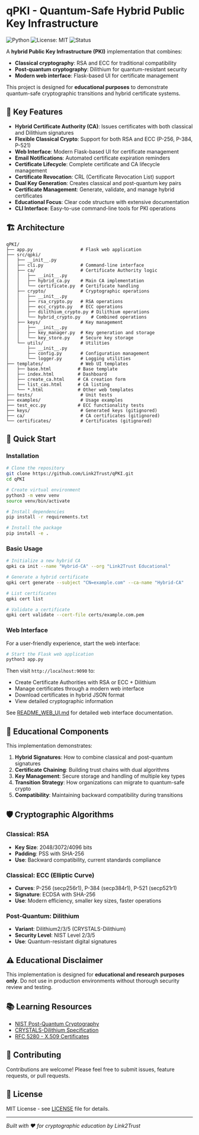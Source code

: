 # qPKI - Quantum-Safe Hybrid Public Key Infrastructure

![Python](https://img.shields.io/badge/Python-3.8+-blue)
![License: MIT](https://img.shields.io/badge/license-MIT-green)
![Status](https://img.shields.io/badge/status-educational-orange)

A **hybrid Public Key Infrastructure (PKI)** implementation that combines:
- **Classical cryptography**: RSA and ECC for traditional compatibility
- **Post-quantum cryptography**: Dilithium for quantum-resistant security
- **Modern web interface**: Flask-based UI for certificate management

This project is designed for **educational purposes** to demonstrate quantum-safe cryptographic transitions and hybrid certificate systems.

## 🔑 Key Features

- **Hybrid Certificate Authority (CA)**: Issues certificates with both classical and Dilithium signatures
- **Flexible Classical Crypto**: Support for both RSA and ECC (P-256, P-384, P-521)
- **Web Interface**: Modern Flask-based UI for certificate management
- **Email Notifications**: Automated certificate expiration reminders
- **Certificate Lifecycle**: Complete certificate and CA lifecycle management
- **Certificate Revocation**: CRL (Certificate Revocation List) support
- **Dual Key Generation**: Creates classical and post-quantum key pairs
- **Certificate Management**: Generate, validate, and manage hybrid certificates
- **Educational Focus**: Clear code structure with extensive documentation
- **CLI Interface**: Easy-to-use command-line tools for PKI operations

## 🏗️ Architecture

```
qPKI/
├── app.py                  # Flask web application
├── src/qpki/
│   ├── __init__.py
│   ├── cli.py              # Command-line interface
│   ├── ca/                 # Certificate Authority logic
│   │   ├── __init__.py
│   │   ├── hybrid_ca.py    # Main CA implementation
│   │   └── certificate.py  # Certificate handling
│   ├── crypto/             # Cryptographic operations
│   │   ├── __init__.py
│   │   ├── rsa_crypto.py   # RSA operations
│   │   ├── ecc_crypto.py   # ECC operations
│   │   ├── dilithium_crypto.py # Dilithium operations
│   │   └── hybrid_crypto.py    # Combined operations
│   ├── keys/               # Key management
│   │   ├── __init__.py
│   │   ├── key_manager.py  # Key generation and storage
│   │   └── key_store.py    # Secure key storage
│   └── utils/              # Utilities
│       ├── __init__.py
│       ├── config.py       # Configuration management
│       └── logger.py       # Logging utilities
├── templates/              # Web UI templates
│   ├── base.html          # Base template
│   ├── index.html         # Dashboard
│   ├── create_ca.html     # CA creation form
│   ├── list_cas.html      # CA listing
│   └── *.html             # Other web templates
├── tests/                  # Unit tests
├── examples/               # Usage examples
├── test_ecc.py            # ECC functionality tests
├── keys/                   # Generated keys (gitignored)
├── ca/                     # CA certificates (gitignored)
└── certificates/           # Certificates (gitignored)
```

## 🚀 Quick Start

### Installation

```bash
# Clone the repository
git clone https://github.com/Link2Trust/qPKI.git
cd qPKI

# Create virtual environment
python3 -m venv venv
source venv/bin/activate

# Install dependencies
pip install -r requirements.txt

# Install the package
pip install -e .
```

### Basic Usage

```bash
# Initialize a new hybrid CA
qpki ca init --name "Hybrid-CA" --org "Link2Trust Educational"

# Generate a hybrid certificate
qpki cert generate --subject "CN=example.com" --ca-name "Hybrid-CA"

# List certificates
qpki cert list

# Validate a certificate
qpki cert validate --cert-file certs/example.com.pem
```

### Web Interface

For a user-friendly experience, start the web interface:

```bash
# Start the Flask web application
python3 app.py
```

Then visit `http://localhost:9090` to:
- Create Certificate Authorities with RSA or ECC + Dilithium
- Manage certificates through a modern web interface
- Download certificates in hybrid JSON format
- View detailed cryptographic information

See [README_WEB_UI.md](README_WEB_UI.md) for detailed web interface documentation.

## 🔬 Educational Components

This implementation demonstrates:

1. **Hybrid Signatures**: How to combine classical and post-quantum signatures
2. **Certificate Chaining**: Building trust chains with dual algorithms
3. **Key Management**: Secure storage and handling of multiple key types
4. **Transition Strategy**: How organizations can migrate to quantum-safe crypto
5. **Compatibility**: Maintaining backward compatibility during transitions

## 🛡️ Cryptographic Algorithms

### Classical: RSA
- **Key Size**: 2048/3072/4096 bits
- **Padding**: PSS with SHA-256
- **Use**: Backward compatibility, current standards compliance

### Classical: ECC (Elliptic Curve)
- **Curves**: P-256 (secp256r1), P-384 (secp384r1), P-521 (secp521r1)
- **Signature**: ECDSA with SHA-256
- **Use**: Modern efficiency, smaller key sizes, faster operations

### Post-Quantum: Dilithium
- **Variant**: Dilithium2/3/5 (CRYSTALS-Dilithium)
- **Security Level**: NIST Level 2/3/5
- **Use**: Quantum-resistant digital signatures

## ⚠️ Educational Disclaimer

This implementation is designed for **educational and research purposes only**. Do not use in production environments without thorough security review and testing.

## 📚 Learning Resources

- [NIST Post-Quantum Cryptography](https://csrc.nist.gov/projects/post-quantum-cryptography)
- [CRYSTALS-Dilithium Specification](https://pq-crystals.org/dilithium/)
- [RFC 5280 - X.509 Certificates](https://tools.ietf.org/html/rfc5280)

## 🤝 Contributing

Contributions are welcome! Please feel free to submit issues, feature requests, or pull requests.

## 📄 License

MIT License - see [LICENSE](LICENSE) file for details.

---

*Built with ❤️ for cryptographic education by Link2Trust*
